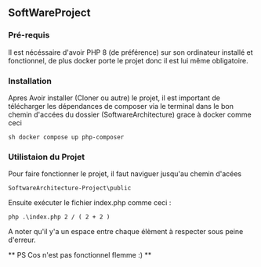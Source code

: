 ## SoftWareProject

### Pré-requis

Il est nécéssaire d'avoir PHP 8 (de préférence) sur son ordinateur installé et fonctionnel, de plus docker porte le projet donc il est lui même obligatoire.

### Installation

Apres Avoir installer (Cloner ou autre) le projet, il est important de télécharger les dépendances de composer via le terminal dans le bon chemin d'accées du dossier (SoftwareArchitecture)
grace à docker comme ceci

``` sh docker compose up php-composer ```

### Utilistaion du Projet

Pour faire fonctionner le projet, il faut naviguer jusqu'au chemin d'acées 

```SoftwareArchitecture-Project\public``` 

Ensuite exécuter le fichier index.php comme ceci :

```php .\index.php 2 / ( 2 + 2 )```

A noter qu'il y'a un espace entre chaque élèment à respecter sous peine d'erreur.

** PS Cos n'est pas fonctionnel flemme :) **


